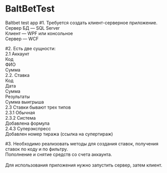 # BaltBetTest
Baltbet test app
#1. Требуется создать клиент-серверное приложение.</br>
  Сервер БД — SQL Server</br>
  Клиент — WPF или консольное</br>
  Сервер — WCF</br>

#2. Есть две сущности:</br>
  2.1 Аккаунт</br>
    Код</br>
    ФИО</br>
    Сумма</br>
  2.2. Ставка</br>
    Код</br>
    Дата</br>
    Сумма</br>
    Результаты</br>
    Сумма выигрыша</br>
2.3 Ставки бывают трех типов</br>
  2.3.1 Обычная</br>
  2.3.2 Система</br>
    Добавлена формула</br>
  2.4.3 Суперэкспресс</br>
    Добавлен номер тиража (ссылка на супертираж)</br>
    
#3. Необходимо реализовать методы для создания ставок, получения ставок по коду и по фильтру.</br>
Пополнение и снятие средств со счета аккаунта.</br>
</br>
Для использования приложения нужно запустить сервер, затем клиент. </br>
